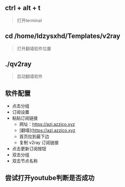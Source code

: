 ## ctrl + alt + t
> 打开terminal

## cd /home/ldzysxhd/Templates/v2ray
> 打开翻墙软件位置

## ./qv2ray 
> 启动翻墙软件

## 软件配置
 * 点击分组
 * 订阅设置
 * 粘贴订阅链接
   * 网址：https://azi.azzico.xyz
   * [翻墙](https://azi.azzico.xyz
   * 首页拉到最下边
   * 复制 v2ray 订阅链接
 * 点击更新订阅按钮
 * 双击分组
 * 双击节点名称

## 尝试打开youtube判断是否成功
